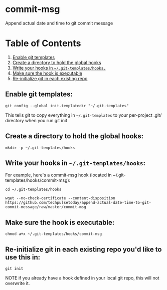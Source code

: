 # commit-msg
Append actual date and time to git commit message

# Table of Contents
1. [Enable git templates](#enable-git-templates)
2. [Create a directory to hold the global hooks](#global-hooks)
3. [Write your hooks in ```~/.git-templates/hooks.```](#write-your-hooks)
4. [Make sure the hook is executable](#executable)
5. [Re-initialize git in each existing repo](#re-initialize)

## Enable git templates:<a name="enable-git-templates"></a>
```shell
git config --global init.templatedir "~/.git-templates"
```
This tells git to copy everything in ```~/.git-templates``` to your per-project .git/ directory when you run git init

## Create a directory to hold the global hooks:<a name="global-hooks"></a>
```shell
mkdir -p ~/.git-templates/hooks
```

## Write your hooks in ```~/.git-templates/hooks```:<a name="write-your-hooks"></a>
For example, here's a commit-msg hook (located in ~/.git-templates/hooks/commit-msg):  
```shell
cd ~/.git-templates/hooks
```
```shell
wget --no-check-certificate --content-disposition https://github.com/techpulsetoday/append-actual-date-time-to-git-commit-message/raw/master/commit-msg
```

## Make sure the hook is executable:<a name="executable"></a>
```shell
chmod a+x ~/.git-templates/hooks/commit-msg
```

## Re-initialize git in each existing repo you'd like to use this in:<a name="re-initialize"></a>
```shell
git init
```
NOTE if you already have a hook defined in your local git repo, this will not overwrite it.

